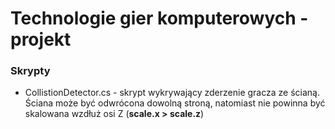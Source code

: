 # Technologie gier komputerowych - projekt

### Skrypty
+ CollistionDetector.cs - skrypt wykrywający zderzenie gracza ze ścianą. Ściana może być odwrócona dowolną stroną, natomiast nie powinna być skalowana wzdłuż osi Z (**scale.x > scale.z**)
